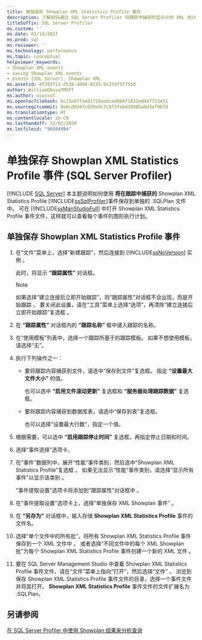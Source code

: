 ```yaml
---
title: 单独保存 Showplan XML Statistics Profile 事件
description: 了解如何通过 SQL Server Profiler 将跟踪中捕获的显示计划 XML 统计信息配置文件事件保存到文件中。 在 SQL Server Management Studio 中打开文件。
titleSuffix: SQL Server Profiler
ms.custom: ''
ms.date: 03/14/2017
ms.prod: sql
ms.reviewer: ''
ms.technology: performance
ms.topic: conceptual
helpviewer_keywords:
- Showplan XML events
- saving Showplan XML events
- events [SQL Server], Showplan XML
ms.assetid: df393f13-d538-4d94-8155-9c2fdf5f755d
author: WilliamDAssafMSFT
ms.author: wiassaf
ms.openlocfilehash: 6c15e6ffae81724aebced968f1031ed4b7713451
ms.sourcegitcommit: 0e0cd9347c029e0c7c9f3fe6d39985a6d3af967d
ms.translationtype: HT
ms.contentlocale: zh-CN
ms.lasthandoff: 12/02/2020
ms.locfileid: "96504994"
---
```

# <a name="save-showplan-xml-statistics-profile-events-separately-sql-server-profiler"></a>单独保存 Showplan XML Statistics Profile 事件 (SQL Server Profiler)
 [!INCLUDE [SQL Server](../../includes/applies-to-version/sqlserver.md)]
  本主题说明如何使用 **将在跟踪中捕获的** Showplan XML Statistics Profile [!INCLUDE[ssSqlProfiler](../../includes/sssqlprofiler-md.md)]事件保存到单独的 .SQLPlan 文件中。 可在 [!INCLUDE[ssManStudioFull](../../includes/ssmanstudiofull-md.md)] 中打开 Showplan XML Statistics Profile 事件文件，这样就可以查看每个事件的图形执行计划。  
  
## <a name="save-showplan-xml-statistics-profile-events-separately"></a>单独保存 Showplan XML Statistics Profile 事件  
  
1. 在“文件”菜单上，选择“新建跟踪”，然后连接到 [!INCLUDE[ssNoVersion](../../includes/ssnoversion-md.md)] 实例 。  
  
     此时，将显示 **“跟踪属性”** 对话框。  
  
    > [!NOTE]  
    >  如果选择“建立连接后立即开始跟踪”，则“跟踪属性”对话框不会出现，而是开始跟踪 。 要关闭此设置，请在“工具”菜单上选择“选项”，再清除“建立连接后立即开始跟踪”复选框  。  
  
2. 在 **“跟踪属性”** 对话框内的 **“跟踪名称”** 框中键入跟踪的名称。  
  
3. 在“使用模板”列表中，选择一个跟踪所基于的跟踪模板。 如果不想使用模板，请选择“无”。  
  
4. 执行下列操作之一：  
  
    -   要将跟踪内容捕获到文件，请选中“保存到文件”复选框。 指定 **“设置最大文件大小”** 的值。  
  
         也可以选中 **“启用文件滚动更新”** 复选框和 **“服务器处理跟踪数据”** 复选框。 
  
    -   要将跟踪内容捕获到数据库表，请选中“保存到表”复选框。  
  
         也可以选择“设置最大行数”，指定一个值。  
  
5. 根据需要，可以选中 **“启用跟踪停止时间”** 复选框，再指定停止日期和时间。 
  
6. 选择“事件选择”选项卡。  
  
7. 在“事件”数据列中，展开“性能”事件类别，然后选中“Showplan XML Statistics Profile”复选框  。 如果无法显示“性能”事件类别，请选择“显示所有事件”以显示该类别 。  
  
     “事件提取设置”选项卡将添加到“跟踪属性”对话框中 。  
  
8. 在“事件提取设置”选项卡上，选择“单独保存 XML Showplan 事件” 。  
  
9. 在 **“另存为”** 对话框中，输入存储 **Showplan XML Statistics Profile** 事件的文件名。  
  
10. 选择“单个文件中的所有批”，将所有 Showplan XML Statistics Profile 事件保存到一个 XML 文件中 。 或者选择“不同文件中的每个 XML Showplan 批”为每个 Showplan XML Statistics Profile 事件创建一个新的 XML 文件 。  
  
11. 要在 SQL Server Management Studio 中查看 Showplan XML Statistics Profile 事件文件，请在“文件”菜单上指向“打开”，然后选择“文件”   。 浏览到保存 Showplan XML Statistics Profile 事件文件的目录，选择一个事件文件并将其打开。 **Showplan XML Statistics Profile** 事件文件的文件扩展名为 .SQLPlan。  
  
## <a name="see-also"></a>另请参阅  
 [在 SQL Server Profiler 中使用 Showplan 结果来分析查询](../../tools/sql-server-profiler/analyze-queries-with-showplan-results-in-sql-server-profiler.md)  
  
  
